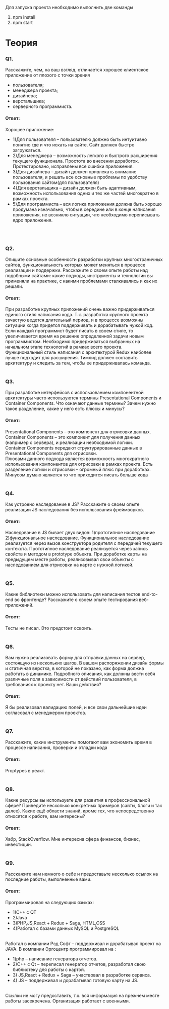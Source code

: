 Для запуска проекта необходимо выполнить две команды 
1) npm install
2) npm start



<h1>Теория</h1>

<h3><b>Q1.</b></h3>
Расскажите, чем, на ваш взгляд, отличается хорошее клиентское приложение от плохого с точки зрения
<ul>
  <li>пользователя;   </li>
  <li>менеджера проекта;   </li>
  <li>дизайнера; </li>
  <li>верстальщика;</li>
  <li>серверного программиста.</li>
</ul>
<h4><b>Ответ:</b></h4>
Хорошее приложение:
<ul>
  <li>1)Для пользователя – пользователю должно быть интуитивно понятно где и что искать на сайте. Сайт должен быстро загружаться. </li>
  <li>2)Для менеджера – возможность легкого и быстрого расширения текущего функционала. Простота во внесении доработок. Протестировано, исправлены все ошибки приложения.</li>
  <li>3)Для дизайнера – дизайн должен привлекать внимание пользователя, и решать все основные проблемы по удобству пользования сайтом(для пользователя)</li>
  <li>4)Для верстальщика – дизайн должен быть адаптивным, возможность использования одних и тех же частей многократно в рамках проекта.</li>
  <li>5)Для программиста – вся логика приложения должна быть хорошо продумана изначально, чтобы в середине или в конце написания приложения, не возникло ситуации, что необходимо переписывать ядро приложения.</li>
 </ul>
</br></br>

<h3><b>Q2.</b></h3>
Опишите основные особенности разработки крупных многостраничных сайтов, функциональность которых может меняться в процессе реализации и поддержки. Расскажите о своем опыте работы над подобными сайтами: какие подходы, инструменты и технологии вы применяли на практике, с какими проблемами сталкивались и как их решали.
<h4><b>Ответ:</b></h4>
При разработке крупных приложений очень важно придерживаться единого стиля написания кода. Т.к. разработка крупного проекта зачастую ведется длительный период, и в процессе возможны ситуации когда придется поддерживать и дорабатывать чужой код. Если каждый программист будет писать в своем стиле, то увеличивается время на решение определенной задачи новым программистом.
Необходимо придерживаться выбранных на начальном этапе технологий в рамках всего проекта.</br>
Функциональный стиль написания с архитектурой Redux наиболее лучше подходит для расширения. Тимлид должен составить архитектуру и следить за тем, чтобы ее придерживалась команда.
</br></br>

<h3><b>Q3.</b> </h3>
При разработке интерфейсов с использованием компонентной архитектуры часто используются термины Presentational Сomponents и Сontainer Сomponents. Что означают данные термины? Зачем нужно такое разделение, какие у него есть плюсы и минусы?
<h4><b>Ответ:</b></h4>
Presentational Сomponents – это компонент для отрисовки данных. 
Сontainer Сomponents – это компонент для получения данных (например с сервера), и реализации необходимой логики. </br>
Сontainer Сomponents передают структурированные данные в Presentational Сomponents для отрисовки.</br>
Плюсами данного подхода является возможность многократного использования компонентов для отрисовки в рамках проекта. Есть разделение логики и отрисовки – огромный плюс при доработках. </br>
Минусом думаю является то что приходится писать больше кода
</br></br>

<h3><b>Q4. </b></h3>
Как устроено наследование в JS? Расскажите о своем опыте реализации JS наследования без использования фреймворков.
<h4><b>Ответ:</b></h4>
Наследование в JS бывает двух видов:
1)прототипное наследование
2)функциональное наследование.
Функциональное наследование реализуется через вызов конструктора родителя с передачей текущего контекста.
Прототипное наследование реализуется через запись свойств и методом в prototype объекта. 
При доработке карты на предыдущем месте работы, реализовывал свои объекты с наследованием для отрисовки на карте с нужной логикой.
</br></br>

<h3><b>Q5.</b></h3>
Какие библиотеки можно использовать для написания тестов end-to-end во фронтенде? Расскажите о своем опыте тестирования веб-приложений. 
<h4><b>Ответ:</b></h4>
Тесты не писал. Это предстоит освоить.
</br></br>

<h3><b>Q6.</b></h3>
Вам нужно реализовать форму для отправки данных на сервер, состоящую из нескольких шагов. В вашем распоряжении дизайн формы и статичная верстка, в которой не показано, как форма должна работать в динамике. Подробного описания, как должны вести себя различные поля в зависимости от действий пользователя, в требованиях к проекту нет. Ваши действия?
<h4><b>Ответ:</b></h4>
Я бы реализовал валидацию полей, и все свои дальнейшие идеи согласовал с менеджером проектов.
</br></br>

<h3><b>Q7.</b></h3>
Расскажите, какие инструменты помогают вам экономить время в процессе написания, проверки и отладки кода
<h4><b>Ответ:</b></h4>
Proptypes в реакт.
</br></br>

<h3><b>Q8.</b></h3>
Какие ресурсы вы используете для развития в профессиональной сфере? Приведите несколько конкретных примеров (сайты, блоги и так далее). Какие ещё области знаний, кроме тех, что непосредственно относятся к работе, вам интересны?
<h4><b>Ответ:</b></h4>
Хабр, StackOverflow.
Мне интересна сфера финансов, бизнес, инвестиции.
</br></br>

<h3><b>Q9.</b></h3>
Расскажите нам немного о себе и предоставьте несколько ссылок на последние работы, выполненные вами.
<h4><b>Ответ:</b></h4>
Программировал на следующих языках:
<ul>  
<li>1)С++ с QT </li>
<li>2)Java </li>
<li>3)PHP,JS,React + Redux + Saga, HTML,CSS</li>
<li>4)Работал с базами данных  MySQL и PostgreSQL</li>
</ul>
<br>
Работал в компании Рэд Софт – поддерживал и дорабатывал проект на JAVA.
В компании Эргоцентр программировал на :
<ul>  
<li>1)php – написание генератора отчетов.</li>
<li>2)C++ c Qt – переписал генератор отчетов, разработал свою библиотеку для работы с картой.</li>
<li>3) JS,React + Redux + Saga – участвовал в разработке сервиса.</li>
<li>4) JS – поддерживал и дорабатывал готовую карту на JS.</li>
</ul><br>
Ссылки не могу предоставить, т.к. вся информация на прежнем месте работы засекречена. Организация работает с военными.
<br><br>




